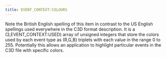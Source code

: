 ```yaml
---
title: EVENT_CONTEXT:COLOURS
---
```


Note the British English spelling of this item in contrast to the US English spellings used everywhere in the C3D format description.  It is a (3,EVENT_CONTEXT:USED) array of unsigned integers that store the colors used by each event type as (R,G,B) triplets with each value in the range 0 to 255.  Potentially this allows an application to highlight particular events in the C3D file with specific colors.
